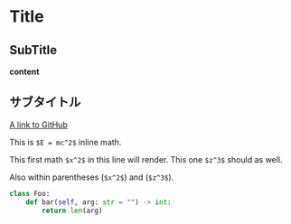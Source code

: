 # Title

## SubTitle

__content__

## サブタイトル

[A link to GitHub](http://github.com/)

This is `$E = mc^2$` inline math.

This first math `$x^2$` in this line will render. This one `$z^3$` should as well.

Also within parentheses (`$x^2$`) and (`$z^3$`).

```python
class Foo:
    def bar(self, arg: str = "") -> int:
        return len(arg)
```
